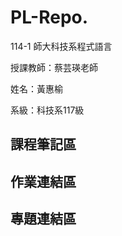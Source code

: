 # PL-Repo.

114-1 師大科技系程式語言  

授課教師：蔡芸瑛老師  

姓名：黃惠榆 

系級：科技系117級  



## 課程筆記區

## 作業連結區


## 專題連結區
